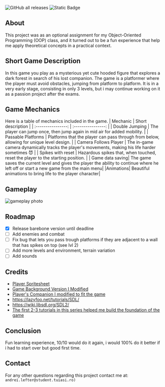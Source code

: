 
![GitHub all releases](https://img.shields.io/github/downloads/Andrei-inatorul/OOP_GAME/total?style=flat-square&logo=GitHub&labelColor=%23000000) ![Static Badge](https://img.shields.io/badge/C++%20SDL2-blue?style=for-the-badge&logo=cplusplus)

## About
This project was as an optional assignment for my Object-Oriented Programming (OOP) class, and it turned out to be a fun experience that help me apply theoretical concepts in a practical context.
## Short Game Description
In this game you play as a mysterious yet cute hooded figure that explores a dark forest in search of his  lost companion.
The game is a platformer where the player must avoid obstacles, jumping from platform to platform. It is in a very early stage, consisting in only 3 levels, but i may continue working on it as a passion project after the exams.
## Game Mechanics
Here is a table of mechanics included in the game.
| Mechanic | Short description |
| :----------------: | :----------------: |
|   Double Jumping     |   The player can jump once, then jump again in mid air for added mobility.   |
|   Passable Platforms     |   Platforms that the player can pass through from below, allowing for unique level design.     |
| Camera Follows Player | The in-game camera dynamically tracks the player's movements, making his life harder sometimes 😈 |
| Spikes with reset | Hazardous spikes that, when touched, reset the player to the starting position. |
| Game data saving| The game saves the current level and gives the player the ability to continue where he left off or start a new game from the main menu|
|Animations| Beautiful animations to bring life to the player character|

## Gameplay
![gameplay photo](https://imgur.com/4refJ1d.png)
## Roadmap

 - [X] Release barebone version until deadline
 - [ ] Add enemies and combat
 - [ ] Fix bug that lets you pass trough platforms if they are adjacent to a wall that has spikes on top (see lvl 2)
 - [ ] Add more levels and environment, terrain variation
 - [ ] Add sounds

## Credits

 - [Player Spritesheet](https://penzilla.itch.io/hooded-protagonist)
 - [Game Background Version I Modified](https://saurabhkgp.itch.io/pixel-art-forest-background-simple-seamless-parallax-ready-for-2d-platformer-s)
 - [Player's Companion I modified to fit the game](https://vassago-labs.itch.io/just-a-few-cats?download)
 - https://lazyfoo.net/tutorials/SDL/
 - https://wiki.libsdl.org/SDL2/
 - [The first 2-3 tutorials in this series helped me build the foundation of the game](https://www.youtube.com/watch?v=QQzAHcojEKg&list=PLhfAbcv9cehhkG7ZQK0nfIGJC_C-wSLrx)
 ## Conclusion
 Fun learning experience, 10/10 would do it again, i would 100% do it better if i had to start over but good first time.
 ## Contact
 For any other questions regarding this project contact me at:
 ``andrei.lefter@student.tuiasi.ro)``
